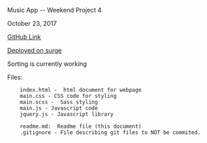 Music App -- Weekend Project 4

October 23, 2017

[GitHub Link](https://github.com/BarryHoward/MusicApp)

[Deployed on surge](https://tiy-barryhoward-wp4.surge.sh)

Sorting is currently working


Files:

		index.html -  html document for webpage
		main.css - CSS code for styling
		main.scss -  Sass styling
		main.js - Javascript code
		jquery.js - Javascript library

		readme.md:  Readme file (this document)
		.gitignore - File describing git files to NOT be commited.
